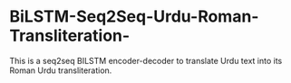 # BiLSTM-Seq2Seq-Urdu-Roman-Transliteration-
This is a seq2seq BILSTM encoder-decoder to translate Urdu text into its Roman Urdu transliteration.
